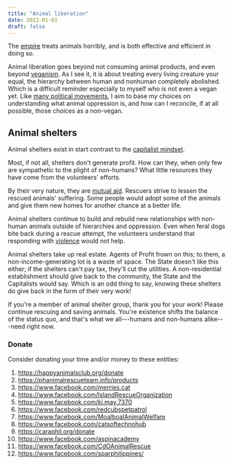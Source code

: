 ```yaml
---
title: "Animal liberation"
date: 2022-01-01
draft: false
---
```

The [empire](/empire) treats animals horribly,
and is both effective and efficient in doing so.

Animal liberation goes beyond not consuming animal products, and even
beyond [veganism](/veganism). As I see it, it is about treating every
living creature your equal, the hierarchy between human and nonhuman
completely abolished. Which is a difficult reminder especially to
myself who is not even a vegan yet. Like
[many political movements](/politics),
I aim to base my choices on understanding what
animal oppression is, and how can I reconcile, if at all possible, those
choices as a non-vegan.

## Animal shelters

Animal shelters exist in start contrast to the
[capitalist mindset](/capitalism).

Most, if not all, shelters don't generate profit. How can they, when
only few are sympathetic to the plight of non-humans? What little
resources they have come from the volunteers' efforts.

By their very nature, they are [mutual aid](/mutual-aid).
Rescuers strive to lessen the rescued animals' suffering.
Some people would adopt some of the animals and give them new homes
for another chance at a better life.

Animal shelters continue to build and rebuild new relationships with
non-human animals outside of hierarchies and oppression.
Even when feral dogs bite back during a rescue attempt,
the volunteers understand that responding with [violence](/violence) would not help.

Animal shelters take up real estate.
Agents of Profit frown on this;
to them, a non-income-generating lot is a waste of space.
The State doesn't like this either;
if the shelters can't pay tax,
they'll cut the utilities.
A non-residential establishment should give back to the community,
the State and the Capitalists would say.
Which is an odd thing to say, knowing these shelters do give back in the
form of their very work!

If you're a member of animal shelter group, thank you for your work!
Please continue rescuing and saving animals.
You're existence shifts the balance of the status quo,
and that's what we all---humans and non-humans alike---need right now.

### Donate

Consider donating your time and/or money to these entities:

1. https://happyanimalsclub.org/donate
2. https://phanimalrescueteam.info/products
4. https://www.facebook.com/merries.cat
5. https://www.facebook.com/IslandRescueOrganization
7. https://www.facebook.com/ki.may.7370
8. https://www.facebook.com/redcubspetpatrol
9. https://www.facebook.com/MoalboalAnimalWelfare
10. https://www.facebook.com/catsoftechnohub
11. https://caraphil.org/donate
14. https://www.facebook.com/aspinacademy
17. https://www.facebook.com/CdOAnimalRescue
18. https://www.facebook.com/sparphilippines/
